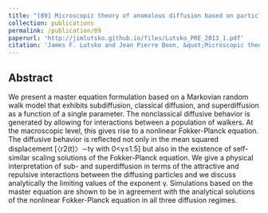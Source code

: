 ```yaml
---
title: "[89] Microscopic theory of anomalous diffusion based on particle interactions"
collection: publications
permalink: /publication/89
paperurl: 'http://jimlutsko.github.io/files/Lutsko_PRE_2013_1.pdf'
citation: 'James F. Lutsko and Jean Pierre Boon, &quot;Microscopic theory of anomalous diffusion based on particle interactions&quot;, <i>Phys. Rev. E</i>, <strong>88</strong>, 22108 (2013)'
---
```

Abstract
---
We present a master equation formulation based on a Markovian random walk model that exhibits subdiffusion, classical diffusion, and superdiffusion as a function of a single parameter. The nonclassical diffusive behavior is generated by allowing for interactions between a population of walkers. At the macroscopic level, this gives rise to a nonlinear Fokker-Planck equation. The diffusive behavior is reflected not only in the mean squared displacement [〈r2(t)〉∼tγ with 0<γ≤1.5] but also in the existence of self-similar scaling solutions of the Fokker-Planck equation. We give a physical interpretation of sub- and superdiffusion in terms of the attractive and repulsive interactions between the diffusing particles and we discuss analytically the limiting values of the exponent γ. Simulations based on the master equation are shown to be in agreement with the analytical solutions of the nonlinear Fokker-Planck equation in all three diffusion regimes.
